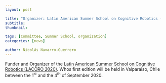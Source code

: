 ```yaml
---
layout: post

title: "Organizer: Latin American Summer School on Cognitive Robotics (LACORO 2020)"
subtitle: 
thumbnail: 

tags: [Committee, Summer School, organization]
categories: [news]

author: Nicolás Navarro-Guerrero
---
```


Funder and Organizer of the <a href="https://www.lacoro.org/" target="_blank">Latin American Summer School on Cognitive Robotics (LACORO 2020)</a>. Whos first edition will be held in Valparaiso, Chile between the 1<sup>st</sup> and the 4<sup>th</sup> of September 2020.

<!--more-->

